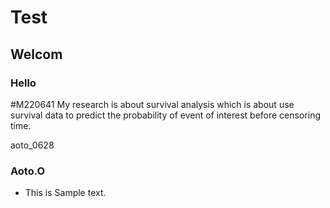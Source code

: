 # Test

## Welcom

### Hello


#M220641
My research is about survival analysis which is about use survival data to predict the probability of event of interest before censoring time.


 aoto_0628
### Aoto.O

- This is Sample text.




